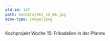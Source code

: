```yaml
---
old-id: 147
path: kochprojekt_15_06.jpg
mime-type: image/jpeg
---
```

Kochprojekt Woche 15:
Frikadellen in der Pfanne
